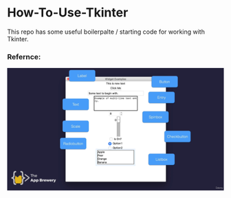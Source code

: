 # How-To-Use-Tkinter
This repo has some useful boilerpalte / starting code for working with Tkinter.

### Refernce:
![](https://github.com/gurbax-lol/How-To-Use-Tkinter/blob/main/Tkinter%20Features.png?raw=true)
